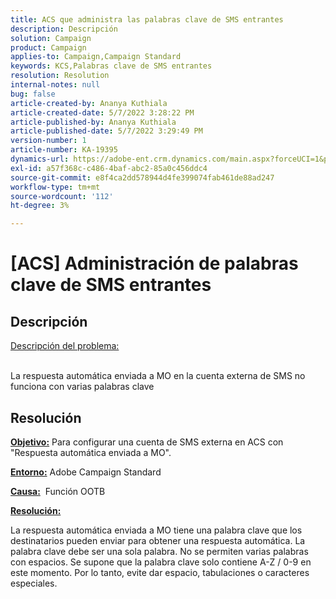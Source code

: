 ```yaml
---
title: ACS que administra las palabras clave de SMS entrantes
description: Descripción
solution: Campaign
product: Campaign
applies-to: Campaign,Campaign Standard
keywords: KCS,Palabras clave de SMS entrantes
resolution: Resolution
internal-notes: null
bug: false
article-created-by: Ananya Kuthiala
article-created-date: 5/7/2022 3:28:22 PM
article-published-by: Ananya Kuthiala
article-published-date: 5/7/2022 3:29:49 PM
version-number: 1
article-number: KA-19395
dynamics-url: https://adobe-ent.crm.dynamics.com/main.aspx?forceUCI=1&pagetype=entityrecord&etn=knowledgearticle&id=db744753-1ace-ec11-a7b5-0022480a8e40
exl-id: a57f368c-c486-4baf-abc2-85a0c456ddc4
source-git-commit: e8f4ca2dd578944d4fe399074fab461de88ad247
workflow-type: tm+mt
source-wordcount: '112'
ht-degree: 3%

---
```


# [ACS] Administración de palabras clave de SMS entrantes

## Descripción

<u>Descripción del problema:</u>

<br>La respuesta automática enviada a MO en la cuenta externa de SMS no funciona con varias palabras clave

## Resolución


<b><u>Objetivo:</u></b> Para configurar una cuenta de SMS externa en ACS con &quot;Respuesta automática enviada a MO&quot;.

<b><u>Entorno:</u></b> Adobe Campaign Standard

<b><u>Causa:</u></b>  Función OOTB

<b><u>Resolución:</u></b>

La respuesta automática enviada a MO tiene una palabra clave que los destinatarios pueden enviar para obtener una respuesta automática. La palabra clave debe ser una sola palabra. No se permiten varias palabras con espacios. Se supone que la palabra clave solo contiene A-Z / 0-9 en este momento. Por lo tanto, evite dar espacio, tabulaciones o caracteres especiales.
